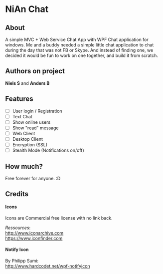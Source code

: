 # NiAn Chat

## About
A simple MVC + Web Service Chat App with WPF Chat application for windows.
Me and a buddy needed a simple little chat application to chat during the day that was not FB or Skype.
And instead of finding one, we decided it would be fun to work on one together, and build it from scratch.

## Authors on project
**Niels S** and **Anders B**

## Features
- [ ] User login / Registration
- [ ] Text Chat
- [ ] Show online users
- [ ] Show "read" message
- [ ] Web Client
- [ ] Desktop Client
- [ ] Encryption (SSL)
- [ ] Stealth Mode (Notifications on/off)

## How much?
Free forever for anyone. :D

## Credits
#### Icons
Icons are Commercial free license with no link back.

*Ressources*:  
http://www.iconarchive.com  
https://www.iconfinder.com  

#### Notify Icon
By Philipp Sumi:  
http://www.hardcodet.net/wpf-notifyicon

